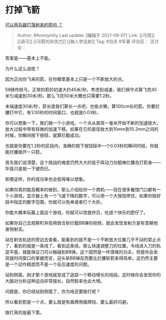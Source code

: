 # 打掉飞箭
[可以用兵器打落射来的箭吗 ？](https://www.zhihu.com/question/27286018/answer/732535909)

> Author: #Anonymity
> Last update: [编辑于 2021-08-07]
> Link: [[弓禁]] [[调弓]] [[弓箭的杀伤力]] [[越人学远射]]
> Tag: #功夫 #军事
> 评论区：
> 泛讨论：

答案是——基本上不能。

为什么这么说呢？

因为正向你飞来的箭，在你眼里基本上只是一个不断放大的点。

59磅传统弓，正常的箭的初速大约45米/秒。考虑到减速，我们保守点算飞完45米匀减速到30米/秒。那么飞完50米大概也只需要1.2秒。

末端速度30米/秒，箭长度我们算长一点吧，也偷点懒，算100cm长的箭。你要拦腰打中它，有1/30秒的时间窗口，也就是0.03秒。

你可以想象一下，我们做一个小游戏，一个点从直径一毫米开始不断的加速放大，放大过程中带有轻微的加速下移。如果在它的直径放大到10mm到10.2mm之间的时候，你瞬间按下按钮，就算拦截成功。

也就是你要在1.2秒的区段内，准确的按下按钮踩中一个0.03秒的瞬间时段，你就能拦腰拨开一只箭。

首先我们说清楚，这个挑战的难度仍然大大的低于挥动刀剑棍棒拦腰击打箭身——毕竟只是按一下键而已。

即便这样，你的成功率也会低得难以想象。

如果你真的能高概率的做到，那么介绍给你一个商机——现在很多餐馆门口都有一个小游戏，显示器上有一个飞速下降的数字，可以用一个大按钮停住，如果你刚好踩中指定的数字范围，你就可以免单或者打个大折。

你能大概率玩赢上面这个游戏，你就可以饱食终日，吃成个快乐的肥仔了。

如果你自己去观察町井勋用居合斩拦截BB弹的视频，就会发现发射方是有意朝他身侧射击。

站在射击轨迹的旁边去查看，能看到的就不是一个不断放大位置几乎不动的禁止点了，看到的就是一条线了。看到这条线，那么快速调整刀的位置，令线进入刀的轨迹平面，就能保证刀可以触碰到BB弹。这个固然是一件很难的功夫，但是你会发现就时间窗口的掌握而言，迎头斩BB弹反而要比拦腰斩箭来得简单。这仍然主要是一个动作精度而不是一个反应速度的问题。

站到侧面，刚才那个游戏就变成了追踪一个移动增长的线段。这时候你会发现你的大脑对分析这种运动非常擅长。自然胜率也会大增。

问题是，你已经站到侧面了，你为啥还要拨打呢？

所以看到箭是一个点，要么就是有盾牌用盾牌挡，要么最好闪避。

拨打真的是最下策。

